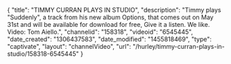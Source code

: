 {
    "title": "TIMMY CURRAN PLAYS IN STUDIO",
    "description": "Timmy plays \"Suddenly\", a track from his new album Options, that comes out on May 31st and will be available for download for free, Give it a listen. We like. Video: Tom Aiello.",
    "channelid": "158318",
    "videoid": "6545445",
    "date_created": "1306437583",
    "date_modified": "1455818469",
    "type": "captivate",
    "layout": "channelVideo",
    "url": "\/hurley\/timmy-curran-plays-in-studio\/158318-6545445"
}